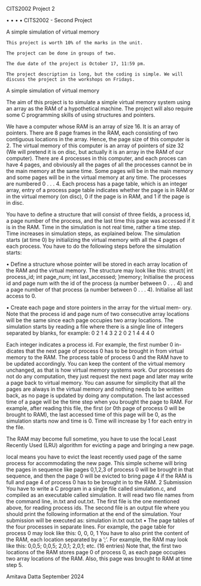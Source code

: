 CITS2002 Project 2

• • • •
CITS2002 - Second Project

A simple simulation of virtual memory

    This project is worth 10% of the marks in the unit.

    The project can be done in groups of two.

    The due date of the project is October 17, 11:59 pm.

    The project description is long, but the coding is simple. We will discuss the project in the workshops on Fridays.

A simple simulation of virtual memory

The aim of this project is to simulate a simple virtual memory system using an array as the RAM of a hypothetical machine. The project will also require some C programming skills of using structures and pointers.

We have a computer whose RAM is an array of size 16. It is an array of pointers. There are 8 page frames in the RAM, each consisting of two contiguous locations in the array. Hence, the page size of this computer is 2.
The virtual memory of this computer is an array of pointers of size 32 (We will pretend it is on disc, but actually it is an array in the RAM of our computer). There are 4 processes in this computer, and each proces can have 4 pages, and obviously all the pages of all the processes cannot be in the main memory at the same time. Some pages will be in the main memory and some pages will be in the virtual memory at any time. The processes are numbered 0 . . . 4. Each process has a page table, which is an integer array, entry of a process page table indicates whether the page is in RAM or in the virtual memory (on disc), 0 if the page is in RAM, and 1 if the page is in disc.

You have to define a structure that will consist of three fields, a process id, a page number of the process, and the last time this page was accessed if it is in the RAM. Time in the simulation is not real time, rather a time step. Time increases in simulation steps, as explained below. The simulation starts (at time 0) by initializing the virtual memory with all the 4 pages of each process. You have to do the following steps before the simulation starts:

• Define a structure whose pointer will be stored in each array location of the RAM and the virtual memory. The structure may look like this:
     struct{
      int process_id;
      int page_num;
      int last_accessed;
      }memory;
    Initialise the process id and page num with the id of the process (a number between 0 . . . 4) and a page number of that process 
    (a number between 0 . . . 4). Initialise all last access to 0.

• Create each page and store pointers in the array for the virtual mem- ory. Note that the process id and page num of two consecutive array locations will be the same since each page occupies two array locations.
    The simulation starts by reading a file where there is a single line of integers separated by blanks, for example:
    0 2 1 4 3 2 2 0 2 1 4 4 4 0

Each integer indicates a process id. For example, the first number 0 in- dicates that the next page of process 0 has to be brought in from virtual memory to the RAM. The process table of process 0 and the RAM have to be updated accordingly. You can keep the content of the virtual memory unchanged, as that is how virtual memory systems work. Our processes do not do any computation, they just request the next page and later may write a page back to virtual memory. You can assume for simplicity that all the pages are always in the virtual memory and nothing needs to be written back, as no page is updated by doing any computation. The last accessed time of a page will be the time step when you brought the page to RAM. For example, after reading this file, the first (or 0th page of process 0 will be brought to RAM), the last accessed time of this page will be 0, as the simulation starts now and time is 0. Time will increase by 1 for each entry in the file.

The RAM may become full sometime, you have to use the local Least Recently Used (LRU) algorithm for evicting a page and bringing a new page.

local means you have to evict the least recently used page of the same process for accommodating the new page. This simple scheme will bring the pages in sequence like pages 0,1,2,3 of process 0 will be brought in that sequence, and then the page 0 will be evicted to bring page 4 if the RAM is full and page 4 of process 0 has to be brought in to the RAM.
2 Submission
You have to write a C program in a single file called simulation.c, and compiled as an executable called simulation. It will read two file names from the command line, in.txt and out.txt. The first file is the one mentioned above, for reading process ids. The second file is an output file where you should print the following information at the end of the simulation. Your submission will be executed as:
simulation in.txt out.txt
• The page tables of the four processes in separate lines. For example, the page table for process 0 may look like this:
0, 0, 0, 1
You have to also print the content of the RAM, each location separated by a ’;’. For example, the RAM may look like this:
     0,0,5; 0,0,5; 2,0,1; 2,0,1; etc. (16 entries)
Note that, the first two locations of the RAM stores page 0 of process 0, as each page occupies two array locations of the RAM. Also, this page was brought to RAM at time step 5.

Amitava Datta September 2024